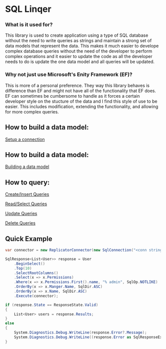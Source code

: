 # SQL Linqer

### What is it used for?

This library is used to create application using a type of SQL database without the need to write queries as strings and maintain a strong set of data models that represent the data. This makes it much easier to develope complex database queries without the need of the developer to perform complex operations and it easier to update the code as all the developer needs to do is update the one data model and all queries will be updated.

### Why not just use Microsoft's Enity Framework (EF)?

This is more of a personal preference. They way this library behaves is difference than EF and might not have all of the functionality that EF does. EF can sometimes be cumbersome to handle as it forces a certain developer style on the stucture of the data and I find this style of use to be easier. This includes modification, extending the functionality, and allowing for more complex queries.

## How to build a data model:

[Setup a connection](docs/SETUP_A_CONNECTION.md)

## How to build a data model:

[Building a data model](docs/BUILDING_A_DATAMODEL.md)

## How to query:

[Create/Insert Queries](docs/QUERY_CREATE.md)

[Read/Select Queries](docs/QUERY_READ.md)

[Update Queries](docs/QUERY_UPDATE.md)

[Delete Queries](docs/QUERY_DELETE.md)

## Quick Example

```C#
var connector = new ReplicatorConnector(new SqlConnection("<conn string>"), DbFlavor.SqlServer);

SqlResponse<List<User>> response = User
    .BeginSelect()
    .Top(10)
    .SelectRootColumns()
    .Select(x => x.Permissions)
    .Where(x => x.Permissions.First().name, "% admin", SqlOp.NOTLIKE)
    .OrderBy(x => x.Manger.Name, SqlDir.ASC)
    .OrderBy(x => x.Name, SqlDir.ASC)
    .Execute(connector);

if (response.State == ResponseState.Valid)
{
    List<User> users = response.Results;
}
else
{
    System.Diagnostics.Debug.WriteLine(response.Error?.Message);
    System.Diagnostics.Debug.WriteLine((response.Error as SqlResponseException).Query.GetTextWithParameterValues());
}
```